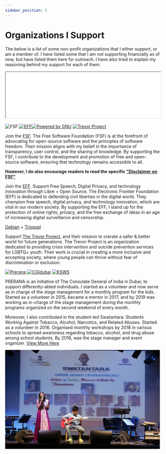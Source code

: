 ```yaml
---
sidebar_position: 5
---
```


# Organizations I Support

The below is a list of some non-profit organizations that I either support, or am a member of. I have listed some that I am not supporting financially as of now, but have listed them here for outreach. I have also tried to explain my reasoning behind my support for each of them. 

<iframe width="100%" title="FSF Fundraiser Banner"
  src="//static.fsf.org/nosvn/banners/202311fundraiser/" scrolling="no">
</iframe>

![FSF](https://static.fsf.org/nosvn/associate/crm/6091180.png) <a href="https://www.eff.org"><img src="https://www.eff.org/files/2022/11/28/eff-2023-member-member.png" alt="EFF" width="150"/></a><a href="https://www.gnu.org/"><img src="https://static.fsf.org/nosvn/images/badges/powered_ascii_gray-bg.png" alt="Powered by GNU" width="150" /></a> <a href="https://www.thetrevorproject.org/"><img src="https://www.thetrevorproject.org/wp-content/uploads/2021/09/METADATA_IMG_ORANGE-BG.jpg" alt="Trevor Project" width="150" /></a>

Join the [FSF](https://fsf.org). The Free Software Foundation (FSF) is at the forefront of advocating for open-source software and the principles of software freedom. Their mission aligns with my belief in the importance of transparency, user control, and the sharing of knowledge. By supporting the FSF, I contribute to the development and promotion of free and open-source software, ensuring that technology remains accessible to all. 

**However, I do also encourage readers to read the specific ["Disclaimer on FSF"](/disclaimer_fsf)**

Join the [EFF](https://eff.org). Support Free Speech, Digital Privacy, and technology innovation through Libre + Open Source. The Electronic Frontier Foundation (EFF) is dedicated to defending civil liberties in the digital world. They champion free speech, digital privacy, and technology innovation, which are vital in our modern society. By supporting the EFF, I stand up for the protection of online rights, privacy, and the free exchange of ideas in an age of increasing digital surveillance and censorship.

[Debian](https://www.debian.org/) + [Trisquel](https://trisquel.info/)

Support [The Trevor Project](https://www.thetrevorproject.org/), and their mission to crerate a safer & better world for future generations. The Trevor Project is an organization dedicated to providing crisis intervention and suicide prevention services for LGBTQ+ youth. Their work is crucial in creating a more inclusive and accepting society, where young people can thrive without fear of discrimination or exclusion.

<a href="https://www.linkedin.com/company/preranaatc/"><img src="https://media.licdn.com/dms/image/C510BAQH81QDaAeCieQ/company-logo_200_200/0/1519904056859?e=1706140800&v=beta&t=chaAli63yQyCJqabzFAy7Ky69JDHhE5l8DhsnmUDllc" alt="Prerana" width="150"/></a> <a href="https://www.linkedin.com/company/preranaatc/"><img src="https://theedesigner.in/content/images/2020/02/Consulate-General.jpg" alt="CGIdubai" width="150"/></a> <a href="https://ksws.in/"><img src="https://ksws.in/wp-content/uploads/2020/06/logo.png" alt="KSWS" width="150"/></a> 

PRERANA is an initiative of The Consulate General of India in Dubai, to support differently-abled individuals. I started as a volunteer and now serve as in charge of the stage management for a monthly program for the kids. Started as a volunteer in 2015, became a mentor in 2017, and by 2019 was working as in-charge of the stage management during the monthly programs organized on the second weekend of every month.

Moreover, I also contributed in the student-led Swatantara: Students Working Against Tobacco, Alcohol, Narcotics, and Related Abuses. Started as a volunteer in 2016. Organised monthly workshops by 2018 in various schools to spread awareness regarding tobacco, alcohol, and drug abuse among school students. By 2018, was the stage manager and event organizer. [View More Here](https://www.cgidubai.gov.in/event_detail/?eventid=15)

![SwatantaraPic](./research/assets/swatantara1.jpg)